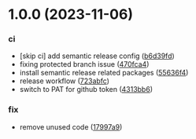 # 1.0.0 (2023-11-06)


### ci

* [skip ci] add semantic release config ([b6d39fd](https://github.com/taskworld/strapi-plugin-import-export-web/commit/b6d39fd5af5501461c98cced853c60b7ae794d90))
* fixing protected branch issue ([470fca4](https://github.com/taskworld/strapi-plugin-import-export-web/commit/470fca4e1387efd57631ec95cc50ca9a73baa566))
* install semantic release related packages ([55636f4](https://github.com/taskworld/strapi-plugin-import-export-web/commit/55636f43d0d39a43853bf876d095ddd4653cf30d))
* release workflow ([723abfc](https://github.com/taskworld/strapi-plugin-import-export-web/commit/723abfc9b4936671d8207b7ec8ed04a2410a7a0e))
* switch to PAT for github token ([4313bb6](https://github.com/taskworld/strapi-plugin-import-export-web/commit/4313bb65f88acf754b448e4042b98089c386ce1e))


### fix

* remove unused code ([17997a9](https://github.com/taskworld/strapi-plugin-import-export-web/commit/17997a9055ebd846c3f27ce8c99148d83270ba59))
